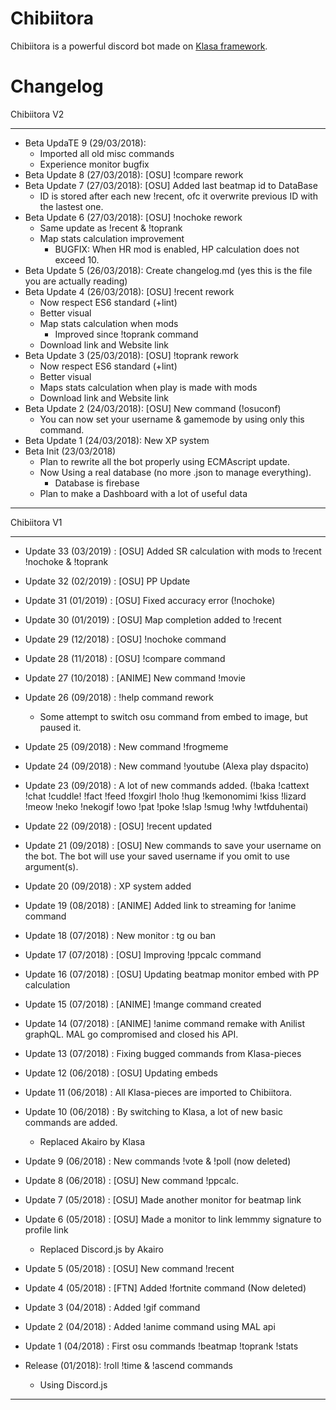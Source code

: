 # Chibiitora

Chibiitora is a powerful discord bot made on [Klasa framework](https://klasa.js.org/#/).

# Changelog

Chibiitora V2
***
* Beta UpdaTE 9 (29/03/2018): 
  * Imported all old misc commands
  * Experience monitor bugfix
* Beta Update 8 (27/03/2018): [OSU] !compare rework
* Beta Update 7 (27/03/2018): [OSU] Added last beatmap id to DataBase
    * ID is stored after each new !recent, ofc it overwrite previous ID with the lastest one.
* Beta Update 6 (27/03/2018): [OSU] !nochoke rework
    * Same update as !recent & !toprank
    * Map stats calculation improvement
        * BUGFIX: When HR mod is enabled, HP calculation does not exceed 10.
* Beta Update 5 (26/03/2018): Create changelog.md (yes this is the file you are actually reading)
* Beta Update 4 (26/03/2018): [OSU] !recent rework
  * Now respect ES6 standard (+lint)
  * Better visual
  * Map stats calculation when mods
    * Improved since !toprank command
  * Download link and Website link
* Beta Update 3 (25/03/2018): [OSU] !toprank rework
  * Now respect ES6 standard (+lint)
  * Better visual
  * Maps stats calculation when play is made with mods
  * Download link and Website link
* Beta Update 2 (24/03/2018): [OSU] New command (!osuconf)
  * You can now set your username & gamemode by using only this command.
* Beta Update 1 (24/03/2018): New XP system 
* Beta Init (23/03/2018) 
    * Plan to rewrite all the bot properly using ECMAscript update.
    * Now Using a real database (no more .json to manage everything). 
        * Database is firebase
    * Plan to make a Dashboard with a lot of useful data
***
Chibiitora V1
***
* Update 33 (03/2019) : [OSU] Added SR calculation with mods to !recent !nochoke & !toprank
* Update 32 (02/2019) : [OSU] PP Update 
* Update 31 (01/2019) : [OSU] Fixed accuracy error (!nochoke)
* Update 30 (01/2019) : [OSU] Map completion added to !recent
* Update 29 (12/2018) : [OSU] !nochoke command
* Update 28 (11/2018) : [OSU] !compare command
* Update 27 (10/2018) : [ANIME] New command !movie
* Update 26 (09/2018) : !help command rework
  * Some attempt to switch osu command from embed to image, but paused it.
* Update 25 (09/2018) : New command !frogmeme
* Update 24 (09/2018) : New command !youtube (Alexa play dspacito)
* Update 23 (09/2018) : A lot of new commands added. (!baka !cattext !chat !cuddle! !fact !feed !foxgirl !holo !hug !kemonomimi !kiss !lizard !meow !neko !nekogif !owo !pat !poke !slap !smug !why !wtfduhentai)
* Update 22 (09/2018) : [OSU] !recent updated
* Update 21 (09/2018) : [OSU] New commands to save your username on the bot. The bot will use your saved username if you omit to use argument(s).
* Update 20 (09/2018) : XP system added
* Update 19 (08/2018) : [ANIME] Added link to streaming for !anime command
* Update 18 (07/2018) : New monitor : tg ou ban
* Update 17 (07/2018) : [OSU] Improving !ppcalc command
* Update 16 (07/2018) : [OSU] Updating beatmap monitor embed with PP calculation
* Update 15 (07/2018) : [ANIME] !mange command created
* Update 14 (07/2018) : [ANIME] !anime command remake with Anilist graphQL. MAL go compromised and closed his API.
* Update 13 (07/2018) : Fixing bugged commands from Klasa-pieces
* Update 12 (06/2018) : [OSU] Updating embeds
* Update 11 (06/2018) : All Klasa-pieces are imported to Chibiitora.
* Update 10 (06/2018) : By switching to Klasa, a lot of new basic commands are added.
  * Replaced Akairo by Klasa 
* Update 9 (06/2018) : New commands !vote & !poll (now deleted)
* Update 8 (06/2018) : [OSU] New command !ppcalc.
* Update 7 (05/2018) : [OSU] Made another monitor for beatmap link
* Update 6 (05/2018) : [OSU] Made a monitor to link lemmmy signature to profile link
  * Replaced Discord.js by Akairo
* Update 5 (05/2018) : [OSU] New command !recent
* Update 4 (05/2018) : [FTN] Added !fortnite command (Now deleted)
* Update 3 (04/2018) : Added !gif command
* Update 2 (04/2018) : Added !anime command using MAL api
* Update 1 (04/2018) : First osu commands !beatmap !toprank !stats

* Release (01/2018): !roll !time & !ascend commands
  * Using Discord.js

***